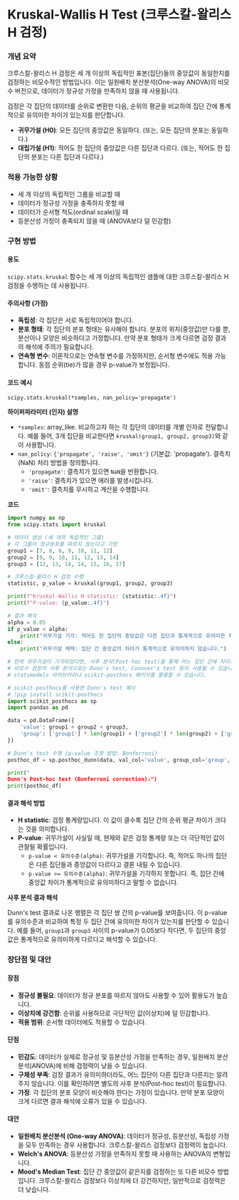 # Kruskal-Wallis H Test (크루스칼-왈리스 H 검정)

### 개념 요약

크루스칼-왈리스 H 검정은 세 개 이상의 독립적인 표본(집단)들의 중앙값이 동일한지를 검정하는 비모수적인 방법입니다. 이는 일원배치 분산분석(One-way ANOVA)의 비모수 버전으로, 데이터가 정규성 가정을 만족하지 않을 때 사용됩니다.

검정은 각 집단의 데이터를 순위로 변환한 다음, 순위의 평균을 비교하여 집단 간에 통계적으로 유의미한 차이가 있는지를 판단합니다.

- **귀무가설 (H0)**: 모든 집단의 중앙값은 동일하다. (또는, 모든 집단의 분포는 동일하다.)
- **대립가설 (H1)**: 적어도 한 집단의 중앙값은 다른 집단과 다르다. (또는, 적어도 한 집단의 분포는 다른 집단과 다르다.)

### 적용 가능한 상황

- 세 개 이상의 독립적인 그룹을 비교할 때
- 데이터가 정규성 가정을 충족하지 못할 때
- 데이터가 순서형 척도(ordinal scale)일 때
- 등분산성 가정이 충족되지 않을 때 (ANOVA보다 덜 민감함)

### 구현 방법

#### 용도

`scipy.stats.kruskal` 함수는 세 개 이상의 독립적인 샘플에 대한 크루스칼-왈리스 H 검정을 수행하는 데 사용됩니다.

#### 주의사항 (가정)

- **독립성**: 각 집단은 서로 독립적이어야 합니다.
- **분포 형태**: 각 집단의 분포 형태는 유사해야 합니다. 분포의 위치(중앙값)만 다를 뿐, 분산이나 모양은 비슷하다고 가정합니다. 만약 분포 형태가 크게 다르면 검정 결과의 해석에 주의가 필요합니다.
- **연속형 변수**: 이론적으로는 연속형 변수를 가정하지만, 순서형 변수에도 적용 가능합니다. 동점 순위(tie)가 많을 경우 p-value가 보정됩니다.

#### 코드 예시

`scipy.stats.kruskal(*samples, nan_policy='propagate')`

**하이퍼파라미터 (인자) 설명**

- `*samples`: array_like. 비교하고자 하는 각 집단의 데이터를 개별 인자로 전달합니다. 예를 들어, 3개 집단을 비교한다면 `kruskal(group1, group2, group3)`와 같이 사용합니다.
- `nan_policy`: `{'propagate', 'raise', 'omit'}` (기본값: 'propagate'). 결측치(NaN) 처리 방법을 정의합니다.
    - `'propagate'`: 결측치가 있으면 `NaN`을 반환합니다.
    - `'raise'`: 결측치가 있으면 에러를 발생시킵니다.
    - `'omit'`: 결측치를 무시하고 계산을 수행합니다.

**코드**

```python
import numpy as np
from scipy.stats import kruskal

# 데이터 생성 (세 개의 독립적인 그룹)
# 각 그룹이 정규분포를 따르지 않는다고 가정
group1 = [7, 8, 8, 9, 10, 11, 12]
group2 = [9, 9, 10, 11, 12, 13, 14]
group3 = [12, 13, 14, 14, 15, 16, 17]

# 크루스칼-왈리스 H 검정 수행
statistic, p_value = kruskal(group1, group2, group3)

print(f"Kruskal-Wallis H statistic: {statistic:.4f}")
print(f"P-value: {p_value:.4f}")

# 결과 해석
alpha = 0.05
if p_value < alpha:
    print("귀무가설 기각: 적어도 한 집단의 중앙값은 다른 집단과 통계적으로 유의미한 차이가 있습니다.")
else:
    print("귀무가설 채택: 집단 간 중앙값의 차이가 통계적으로 유의미하지 않습니다.")

# 만약 귀무가설이 기각되었다면, 사후 분석(Post-hoc test)을 통해 어느 집단 간에 차이가 있는지 확인해야 합니다.
# 비모수 검정의 사후 분석으로는 Dunn's test, Conover's test 등이 사용될 수 있습니다.
# statsmodels 라이브러리나 scikit-posthocs 패키지를 활용할 수 있습니다.

# scikit-posthocs를 사용한 Dunn's test 예시
# !pip install scikit-posthocs
import scikit_posthocs as sp
import pandas as pd

data = pd.DataFrame({
    'value': group1 + group2 + group3,
    'group': ['group1'] * len(group1) + ['group2'] * len(group2) + ['group3'] * len(group3)
})

# Dunn's test 수행 (p-value 조정 방법: Bonferroni)
posthoc_df = sp.posthoc_dunn(data, val_col='value', group_col='group', p_adjust='bonferroni')

print("
Dunn's Post-hoc test (Bonferroni correction):")
print(posthoc_df)
```

#### 결과 해석 방법

- **H statistic**: 검정 통계량입니다. 이 값이 클수록 집단 간의 순위 평균 차이가 크다는 것을 의미합니다.
- **P-value**: 귀무가설이 사실일 때, 현재와 같은 검정 통계량 또는 더 극단적인 값이 관찰될 확률입니다.
    - `p-value < 유의수준(alpha)`: 귀무가설을 기각합니다. 즉, 적어도 하나의 집단은 다른 집단들과 중앙값이 다르다고 결론 내릴 수 있습니다.
    - `p-value >= 유의수준(alpha)`: 귀무가설을 기각하지 못합니다. 즉, 집단 간에 중앙값 차이가 통계적으로 유의미하다고 말할 수 없습니다.

**사후 분석 결과 해석**

Dunn's test 결과로 나온 행렬은 각 집단 쌍 간의 p-value를 보여줍니다. 이 p-value를 유의수준과 비교하여 특정 두 집단 간에 유의미한 차이가 있는지를 판단할 수 있습니다. 예를 들어, `group1`과 `group3` 사이의 p-value가 0.05보다 작다면, 두 집단의 중앙값은 통계적으로 유의미하게 다르다고 해석할 수 있습니다.

### 장단점 및 대안

#### 장점

- **정규성 불필요**: 데이터가 정규 분포를 따르지 않아도 사용할 수 있어 활용도가 높습니다.
- **이상치에 강건함**: 순위를 사용하므로 극단적인 값(이상치)에 덜 민감합니다.
- **적용 범위**: 순서형 데이터에도 적용할 수 있습니다.

#### 단점

- **민감도**: 데이터가 실제로 정규성 및 등분산성 가정을 만족하는 경우, 일원배치 분산분석(ANOVA)에 비해 검정력이 낮을 수 있습니다.
- **구체성 부족**: 검정 결과가 유의미하더라도, 어느 집단이 다른 집단과 다른지는 알려주지 않습니다. 이를 확인하려면 별도의 사후 분석(Post-hoc test)이 필요합니다.
- **가정**: 각 집단의 분포 모양이 비슷해야 한다는 가정이 있습니다. 만약 분포 모양이 크게 다르면 결과 해석에 오류가 있을 수 있습니다.

#### 대안

- **일원배치 분산분석 (One-way ANOVA)**: 데이터가 정규성, 등분산성, 독립성 가정을 모두 만족하는 경우 사용합니다. 크루스칼-왈리스 검정보다 검정력이 높습니다.
- **Welch's ANOVA**: 등분산성 가정을 만족하지 못할 때 사용하는 ANOVA의 변형입니다.
- **Mood's Median Test**: 집단 간 중앙값이 같은지를 검정하는 또 다른 비모수 방법입니다. 크루스칼-왈리스 검정보다 이상치에 더 강건하지만, 일반적으로 검정력은 더 낮습니다.
